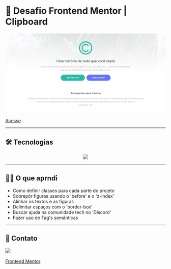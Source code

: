 # 🧠 Desafio Frontend Mentor | Clipboard

![preview](.github/preview.png)

[Acesse](https://prdsilva80.github.io/clipboard-lp/)

---

## 🛠️ Tecnologias

<p align="center">
  <a href="https://skillicons.dev">
    <img src="https://skillicons.dev/icons?i=vscode,figma,html,css,git,github,discord" />
  </a>
</p>

---

## 👨‍🎓 O que aprndi

- Como definir classes para cada parte do projeto
- Sobrepôr figuras usando o 'before' e o 'z-index'
- Alinhar os textos e as figuras
- Delimitar espaços com o 'border-box'
- Buscar ajuda na comunidade tech no 'Discord'
- Fazer uso de Tag's semânticas

---

## 📧 Contato

<a href = "mailto:probertos717@gmail.com"><img src="https://img.shields.io/badge/Gmail-D14836?style=for-the-badge&logo=gmail&logoColor=white" target="_blank">

[Frontend Mentor](https://www.frontendmentor.io/)